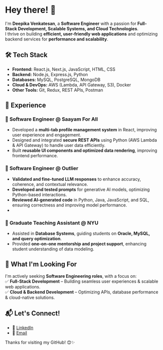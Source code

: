 # Hey there! 👋  

I'm **Deepika Venkatesan**, a **Software Engineer** with a passion for **Full-Stack Development, Scalable Systems, and Cloud Technologies**.  
I thrive on building **efficient, user-friendly web applications** and optimizing backend services for **performance and scalability**.

## 🛠️ Tech Stack  
- **Frontend:** React.js, Next.js, JavaScript, HTML, CSS  
- **Backend:** Node.js, Express.js, Python  
- **Databases:** MySQL, PostgreSQL, MongoDB  
- **Cloud & DevOps:** AWS (Lambda, API Gateway, S3), Docker  
- **Other Tools:** Git, Redux, REST APIs, Postman  

## 💼 Experience  
### 🔹 **Software Engineer @ Saayam For All**  
- Developed a **multi-tab profile management system** in React, improving user experience and engagement.  
- Designed and integrated **secure REST APIs** using Python (AWS Lambda & API Gateway) to handle user data efficiently.  
- Built **reusable UI components and optimized data rendering**, improving frontend performance.  

### 🔹 **Software Engineer @ Outlier**  
- **Validated and fine-tuned LLM responses** to enhance accuracy, coherence, and contextual relevance.  
- **Developed and tested prompts** for generative AI models, optimizing Python-based interactions.  
- **Reviewed AI-generated code** in Python, Java, JavaScript, and SQL, ensuring correctness and improving model performance.
- 
### 🔹 **Graduate Teaching Assistant @ NYU**  
- Assisted in **Database Systems**, guiding students on **Oracle, MySQL, and query optimization**.  
- Provided **one-on-one mentorship and project support**, enhancing student understanding of data modeling.  

## 🚀 What I'm Looking For  
I'm actively seeking **Software Engineering roles**, with a focus on:  
✅ **Full-Stack Development** – Building seamless user experiences & scalable web applications.  
✅ **Cloud & Backend Development** – Optimizing APIs, database performance & cloud-native solutions.  

## 📬 Let's Connect!  
- 💼 [LinkedIn](http://linkedin.com/in/deepika-venkatesan)  
- 📧 [Email](mailto:dv2260@nyu.edu)  

Thanks for visiting my GitHub! 😊✨  
